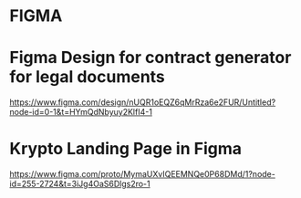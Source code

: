 # FIGMA 

# Figma Design for contract generator for legal documents
https://www.figma.com/design/nUQR1oEQZ6qMrRza6e2FUR/Untitled?node-id=0-1&t=HYmQdNbyuy2KlfI4-1

# Krypto Landing Page in Figma
https://www.figma.com/proto/MymaUXvIQEEMNQe0P68DMd/1?node-id=255-2724&t=3iJg4OaS6Dlgs2ro-1
